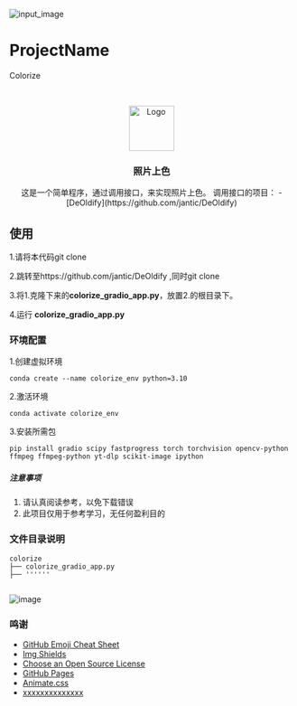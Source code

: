 ![input_image](https://github.com/LiuEhe/colorize/assets/126216347/1689e6ac-b6d5-45df-b248-b6ae15e621e0)
# ProjectName

 Colorize


<!-- PROJECT LOGO -->
<br />

<p align="center">
  <a href="https://github.com/LiuEhe/colorize/edit/main/README.md">
    <img src="images/logo.png" alt="Logo" width="80" height="80">
  </a>

  <h3 align="center">照片上色</h3>
  <p align="center">
    这是一个简单程序，通过调用接口，来实现照片上色。
    调用接口的项目： -[DeOldify](https://github.com/jantic/DeOldify)
      
  </p>

</p>

## 使用

1.请将本代码git clone 

2.跳转至https://github.com/jantic/DeOldify  ,同时git clone

3.将1.克隆下来的**colorize_gradio_app.py**，放置2.的根目录下。

4.运行 **colorize_gradio_app.py**





### 环境配置

1.创建虚拟环境
```
conda create --name colorize_env python=3.10
```       
2.激活环境
```
conda activate colorize_env
```
3.安装所需包
```
pip install gradio scipy fastprogress torch torchvision opencv-python ffmpeg ffmpeg-python yt-dlp scikit-image ipython
```

##### **注意事项**

1. 请认真阅读参考，以免下载错误
2. 此项目仅用于参考学习，无任何盈利目的


### 文件目录说明

```
colorize 
├── colorize_gradio_app.py
├── ''''''


```

![image](https://github.com/LiuEhe/colorize/assets/126216347/1a54d0d1-92b7-4b7f-9526-f11e298b325e)


### 鸣谢


- [GitHub Emoji Cheat Sheet](https://www.webpagefx.com/tools/emoji-cheat-sheet)
- [Img Shields](https://shields.io)
- [Choose an Open Source License](https://choosealicense.com)
- [GitHub Pages](https://pages.github.com)
- [Animate.css](https://daneden.github.io/animate.css)
- [xxxxxxxxxxxxxx](https://connoratherton.com/loaders)

<!-- links -->
[your-project-path]:shaojintian/Best_README_template
[contributors-shield]: https://img.shields.io/github/contributors/shaojintian/Best_README_template.svg?style=flat-square
[contributors-url]: https://github.com/shaojintian/Best_README_template/graphs/contributors
[forks-shield]: https://img.shields.io/github/forks/shaojintian/Best_README_template.svg?style=flat-square
[forks-url]: https://github.com/shaojintian/Best_README_template/network/members
[stars-shield]: https://img.shields.io/github/stars/shaojintian/Best_README_template.svg?style=flat-square
[stars-url]: https://github.com/shaojintian/Best_README_template/stargazers
[issues-shield]: https://img.shields.io/github/issues/shaojintian/Best_README_template.svg?style=flat-square
[issues-url]: https://img.shields.io/github/issues/shaojintian/Best_README_template.svg
[license-shield]: https://img.shields.io/github/license/shaojintian/Best_README_template.svg?style=flat-square
[license-url]: https://github.com/shaojintian/Best_README_template/blob/master/LICENSE.txt
[linkedin-shield]: https://img.shields.io/badge/-LinkedIn-black.svg?style=flat-square&logo=linkedin&colorB=555
[linkedin-url]: https://linkedin.com/in/shaojintian




